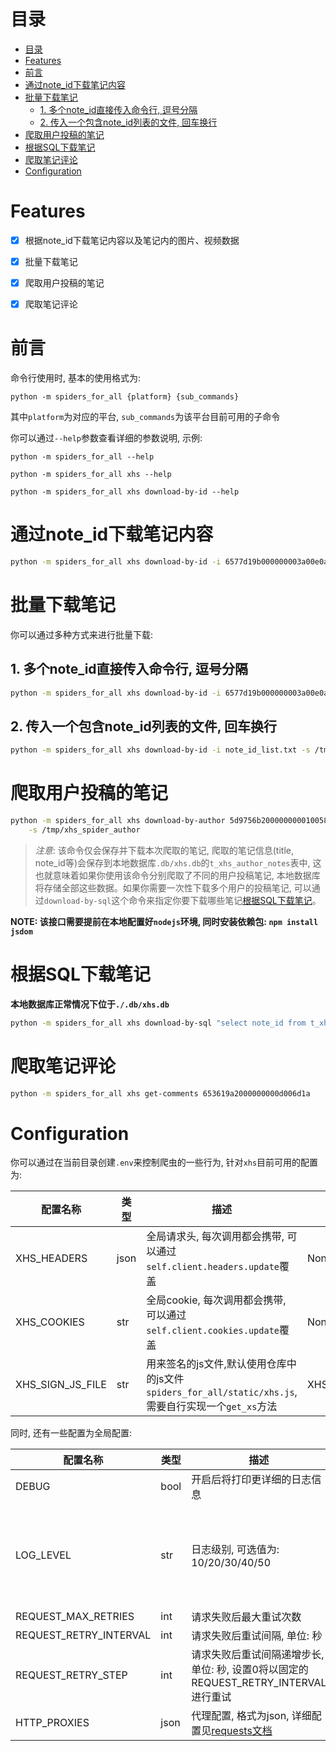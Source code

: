 # 目录

- [目录](#目录)
- [Features](#features)
- [前言](#前言)
- [通过note\_id下载笔记内容](#通过note_id下载笔记内容)
- [批量下载笔记](#批量下载笔记)
  - [1. 多个note\_id直接传入命令行, 逗号分隔](#1-多个note_id直接传入命令行-逗号分隔)
  - [2. 传入一个包含note\_id列表的文件, 回车换行](#2-传入一个包含note_id列表的文件-回车换行)
- [爬取用户投稿的笔记](#爬取用户投稿的笔记)
- [根据SQL下载笔记](#根据sql下载笔记)
- [爬取笔记评论](#爬取笔记评论)
- [Configuration](#configuration)

# Features

- [x] 根据note_id下载笔记内容以及笔记内的图片、视频数据
- [x] 批量下载笔记
- [x] 爬取用户投稿的笔记
- [x] 爬取笔记评论


# 前言

命令行使用时, 基本的使用格式为:

`python -m spiders_for_all {platform} {sub_commands}`

其中`platform`为对应的平台, `sub_commands`为该平台目前可用的子命令

你可以通过`--help`参数查看详细的参数说明, 示例:

`python -m spiders_for_all --help`

`python -m spiders_for_all xhs --help`

`python -m spiders_for_all xhs download-by-id --help`

# 通过note_id下载笔记内容

```sh
python -m spiders_for_all xhs download-by-id -i 6577d19b000000003a00e0a8 -s /tmp/xhs_download
```

# 批量下载笔记

你可以通过多种方式来进行批量下载:

## 1. 多个note_id直接传入命令行, 逗号分隔

```sh
python -m spiders_for_all xhs download-by-id -i 6577d19b000000003a00e0a8,65964537000000001101c0ce -s /tmp/xhs_download
```

## 2. 传入一个包含note_id列表的文件, 回车换行

```sh
python -m spiders_for_all xhs download-by-id -i note_id_list.txt -s /tmp/xhs_download
```


# 爬取用户投稿的笔记


```sh
python -m spiders_for_all xhs download-by-author 5d9756b20000000001005857 \
    -s /tmp/xhs_spider_author 
```

>*注意*:
> 该命令仅会保存并下载本次爬取的笔记, 爬取的笔记信息(title, note_id等)会保存到本地数据库`.db/xhs.db`的`t_xhs_author_notes`表中, 这也就意味着如果你使用该命令分别爬取了不同的用户投稿笔记, 本地数据库将存储全部这些数据。如果你需要一次性下载多个用户的投稿笔记, 可以通过`download-by-sql`这个命令来指定你要下载哪些笔记[根据SQL下载笔记](#根据sql下载笔记)。

**NOTE: 该接口需要提前在本地配置好`nodejs`环境, 同时安装依赖包: `npm install jsdom`**


# 根据SQL下载笔记

**本地数据库正常情况下位于`./.db/xhs.db`**

```sh
python -m spiders_for_all xhs download-by-sql "select note_id from t_xhs_author_notes limit 5" -s /tmp/xhs_download_by_sql
```

# 爬取笔记评论

```sh
python -m spiders_for_all xhs get-comments 653619a2000000000d006d1a
```


# Configuration


你可以通过在当前目录创建`.env`来控制爬虫的一些行为, 针对`xhs`目前可用的配置为:

|配置名称|类型|描述|默认值|示例|
|---|---|---|---|---|
|XHS_HEADERS|json|全局请求头, 每次调用都会携带, 可以通过`self.client.headers.update`覆盖|None|XHS_HEADERS={"Referer":"referer"}|
|XHS_COOKIES|str|全局cookie, 每次调用都会携带, 可以通过`self.client.cookies.update`覆盖|None|XHS_COOKIES="key=value;key2=value2"|
|XHS_SIGN_JS_FILE|str|用来签名的js文件,默认使用仓库中的js文件`spiders_for_all/static/xhs.js`, 需要自行实现一个`get_xs`方法|XHS_SIGN_JS_FILE=/path/to/your/js|


同时, 还有一些配置为全局配置:

|配置名称|类型|描述|默认值|示例|
|---|---|---|---|---|
|DEBUG|bool|开启后将打印更详细的日志信息|false|DEBUG=true|
|LOG_LEVEL|str|日志级别, 可选值为: 10/20/30/40/50|DEBUG开启的情况下默认是10, 否则默认20|LOG_LEVEL=30|
|REQUEST_MAX_RETRIES|int|请求失败后最大重试次数|10|REQUEST_MAX_RETRIES=20|
|REQUEST_RETRY_INTERVAL|int|请求失败后重试间隔, 单位: 秒|30|REQUEST_RETRY_INTERVAL=45|
|REQUEST_RETRY_STEP|int|请求失败后重试间隔递增步长, 单位: 秒, 设置0将以固定的REQUEST_RETRY_INTERVAL进行重试|10|REQUEST_RETRY_STEP=5|
|HTTP_PROXIES|json|代理配置, 格式为json, 详细配置见[requests文档](https://docs.python-requests.org/en/latest/user/advanced/#proxies)|None|HTTP_PROXIES={"http":"http://your_proxy.com"}|

